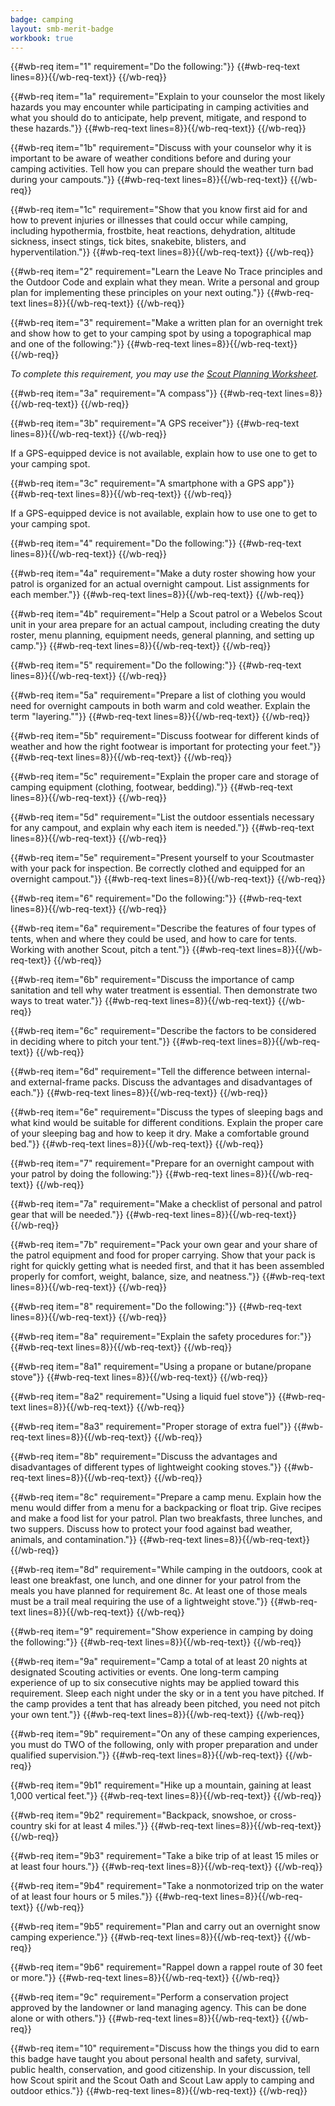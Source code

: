 ```yaml
---
badge: camping
layout: smb-merit-badge
workbook: true
---
```



{{#wb-req item="1" requirement="Do the following:"}}
{{#wb-req-text lines=8}}{{/wb-req-text}}
{{/wb-req}}

{{#wb-req item="1a" requirement="Explain to your counselor the most likely hazards you may encounter while participating in camping activities and what you should do to anticipate, help prevent, mitigate, and respond to these hazards."}}
{{#wb-req-text lines=8}}{{/wb-req-text}}
{{/wb-req}}

{{#wb-req item="1b" requirement="Discuss with your counselor why it is important to be aware of weather conditions before and during your camping activities. Tell how you can prepare should the weather turn bad during your campouts."}}
{{#wb-req-text lines=8}}{{/wb-req-text}}
{{/wb-req}}

{{#wb-req item="1c" requirement="Show that you know first aid for and how to prevent injuries or illnesses that could occur while camping, including hypothermia, frostbite, heat reactions, dehydration, altitude sickness, insect stings, tick bites, snakebite, blisters, and hyperventilation."}}
{{#wb-req-text lines=8}}{{/wb-req-text}}
{{/wb-req}}

{{#wb-req item="2" requirement="Learn the Leave No Trace principles and the Outdoor Code and explain what they mean. Write a personal and group plan for implementing these principles on your next outing."}}
{{#wb-req-text lines=8}}{{/wb-req-text}}
{{/wb-req}}

{{#wb-req item="3" requirement="Make a written plan for an overnight trek and show how to get to your camping spot by using a topographical map and one of the following:"}}
{{#wb-req-text lines=8}}{{/wb-req-text}}
{{/wb-req}}

*To complete this requirement, you may use the <a href="{{@root.rootPath}}documents/scout-planning-worksheet.pdf">Scout Planning Worksheet</a>.*

{{#wb-req item="3a" requirement="A compass"}}
{{#wb-req-text lines=8}}{{/wb-req-text}}
{{/wb-req}}

{{#wb-req item="3b" requirement="A GPS receiver"}}
{{#wb-req-text lines=8}}{{/wb-req-text}}
{{/wb-req}}

If a GPS-equipped device is not available, explain how to use one to get to your camping spot.

{{#wb-req item="3c" requirement="A smartphone with a GPS app"}}
{{#wb-req-text lines=8}}{{/wb-req-text}}
{{/wb-req}}

If a GPS-equipped device is not available, explain how to use one to get to your camping spot.

{{#wb-req item="4" requirement="Do the following:"}}
{{#wb-req-text lines=8}}{{/wb-req-text}}
{{/wb-req}}

{{#wb-req item="4a" requirement="Make a duty roster showing how your patrol is organized for an actual overnight campout. List assignments for each member."}}
{{#wb-req-text lines=8}}{{/wb-req-text}}
{{/wb-req}}

{{#wb-req item="4b" requirement="Help a Scout patrol or a Webelos Scout unit in your area prepare for an actual campout, including creating the duty roster, menu planning, equipment needs, general planning, and setting up camp."}}
{{#wb-req-text lines=8}}{{/wb-req-text}}
{{/wb-req}}

{{#wb-req item="5" requirement="Do the following:"}}
{{#wb-req-text lines=8}}{{/wb-req-text}}
{{/wb-req}}

{{#wb-req item="5a" requirement="Prepare a list of clothing you would need for overnight campouts in both warm and cold weather. Explain the term \"layering.\""}}
{{#wb-req-text lines=8}}{{/wb-req-text}}
{{/wb-req}}

{{#wb-req item="5b" requirement="Discuss footwear for different kinds of weather and how the right footwear is important for protecting your feet."}}
{{#wb-req-text lines=8}}{{/wb-req-text}}
{{/wb-req}}

{{#wb-req item="5c" requirement="Explain the proper care and storage of camping equipment (clothing, footwear, bedding)."}}
{{#wb-req-text lines=8}}{{/wb-req-text}}
{{/wb-req}}

{{#wb-req item="5d" requirement="List the outdoor essentials necessary for any campout, and explain why each item is needed."}}
{{#wb-req-text lines=8}}{{/wb-req-text}}
{{/wb-req}}

{{#wb-req item="5e" requirement="Present yourself to your Scoutmaster with your pack for inspection. Be correctly clothed and equipped for an overnight campout."}}
{{#wb-req-text lines=8}}{{/wb-req-text}}
{{/wb-req}}

{{#wb-req item="6" requirement="Do the following:"}}
{{#wb-req-text lines=8}}{{/wb-req-text}}
{{/wb-req}}

{{#wb-req item="6a" requirement="Describe the features of four types of tents, when and where they could be used, and how to care for tents. Working with another Scout, pitch a tent."}}
{{#wb-req-text lines=8}}{{/wb-req-text}}
{{/wb-req}}

{{#wb-req item="6b" requirement="Discuss the importance of camp sanitation and tell why water treatment is essential. Then demonstrate two ways to treat water."}}
{{#wb-req-text lines=8}}{{/wb-req-text}}
{{/wb-req}}

{{#wb-req item="6c" requirement="Describe the factors to be considered in deciding where to pitch your tent."}}
{{#wb-req-text lines=8}}{{/wb-req-text}}
{{/wb-req}}

{{#wb-req item="6d" requirement="Tell the difference between internal- and external-frame packs. Discuss the advantages and disadvantages of each."}}
{{#wb-req-text lines=8}}{{/wb-req-text}}
{{/wb-req}}

{{#wb-req item="6e" requirement="Discuss the types of sleeping bags and what kind would be suitable for different conditions. Explain the proper care of your sleeping bag and how to keep it dry. Make a comfortable ground bed."}}
{{#wb-req-text lines=8}}{{/wb-req-text}}
{{/wb-req}}

{{#wb-req item="7" requirement="Prepare for an overnight campout with your patrol by doing the following:"}}
{{#wb-req-text lines=8}}{{/wb-req-text}}
{{/wb-req}}

{{#wb-req item="7a" requirement="Make a checklist of personal and patrol gear that will be needed."}}
{{#wb-req-text lines=8}}{{/wb-req-text}}
{{/wb-req}}

{{#wb-req item="7b" requirement="Pack your own gear and your share of the patrol equipment and food for proper carrying. Show that your pack is right for quickly getting what is needed first, and that it has been assembled properly for comfort, weight, balance, size, and neatness."}}
{{#wb-req-text lines=8}}{{/wb-req-text}}
{{/wb-req}}

{{#wb-req item="8" requirement="Do the following:"}}
{{#wb-req-text lines=8}}{{/wb-req-text}}
{{/wb-req}}

{{#wb-req item="8a" requirement="Explain the safety procedures for:"}}
{{#wb-req-text lines=8}}{{/wb-req-text}}
{{/wb-req}}

{{#wb-req item="8a1" requirement="Using a propane or butane/propane stove"}}
{{#wb-req-text lines=8}}{{/wb-req-text}}
{{/wb-req}}

{{#wb-req item="8a2" requirement="Using a liquid fuel stove"}}
{{#wb-req-text lines=8}}{{/wb-req-text}}
{{/wb-req}}

{{#wb-req item="8a3" requirement="Proper storage of extra fuel"}}
{{#wb-req-text lines=8}}{{/wb-req-text}}
{{/wb-req}}

{{#wb-req item="8b" requirement="Discuss the advantages and disadvantages of different types of lightweight cooking stoves."}}
{{#wb-req-text lines=8}}{{/wb-req-text}}
{{/wb-req}}

{{#wb-req item="8c" requirement="Prepare a camp menu. Explain how the menu would differ from a menu for a backpacking or float trip. Give recipes and make a food list for your patrol. Plan two breakfasts, three lunches, and two suppers. Discuss how to protect your food against bad weather, animals, and contamination."}}
{{#wb-req-text lines=8}}{{/wb-req-text}}
{{/wb-req}}

{{#wb-req item="8d" requirement="While camping in the outdoors, cook at least one breakfast, one lunch, and one dinner for your patrol from the meals you have planned for requirement 8c. At least one of those meals must be a trail meal requiring the use of a lightweight stove."}}
{{#wb-req-text lines=8}}{{/wb-req-text}}
{{/wb-req}}

{{#wb-req item="9" requirement="Show experience in camping by doing the following:"}}
{{#wb-req-text lines=8}}{{/wb-req-text}}
{{/wb-req}}

{{#wb-req item="9a" requirement="Camp a total of at least 20 nights at designated Scouting activities or events. One long-term camping experience of up to six consecutive nights may be applied toward this requirement. Sleep each night under the sky or in a tent you have pitched. If the camp provides a tent that has already been pitched, you need not pitch your own tent."}}
{{#wb-req-text lines=8}}{{/wb-req-text}}
{{/wb-req}}

{{#wb-req item="9b" requirement="On any of these camping experiences, you must do TWO of the following, only with proper preparation and under qualified supervision."}}
{{#wb-req-text lines=8}}{{/wb-req-text}}
{{/wb-req}}

{{#wb-req item="9b1" requirement="Hike up a mountain, gaining at least 1,000 vertical feet."}}
{{#wb-req-text lines=8}}{{/wb-req-text}}
{{/wb-req}}

{{#wb-req item="9b2" requirement="Backpack, snowshoe, or cross-country ski for at least 4 miles."}}
{{#wb-req-text lines=8}}{{/wb-req-text}}
{{/wb-req}}

{{#wb-req item="9b3" requirement="Take a bike trip of at least 15 miles or at least four hours."}}
{{#wb-req-text lines=8}}{{/wb-req-text}}
{{/wb-req}}

{{#wb-req item="9b4" requirement="Take a nonmotorized trip on the water of at least four hours or 5 miles."}}
{{#wb-req-text lines=8}}{{/wb-req-text}}
{{/wb-req}}

{{#wb-req item="9b5" requirement="Plan and carry out an overnight snow camping experience."}}
{{#wb-req-text lines=8}}{{/wb-req-text}}
{{/wb-req}}

{{#wb-req item="9b6" requirement="Rappel down a rappel route of 30 feet or more."}}
{{#wb-req-text lines=8}}{{/wb-req-text}}
{{/wb-req}}

{{#wb-req item="9c" requirement="Perform a conservation project approved by the landowner or land managing agency. This can be done alone or with others."}}
{{#wb-req-text lines=8}}{{/wb-req-text}}
{{/wb-req}}

{{#wb-req item="10" requirement="Discuss how the things you did to earn this badge have taught you about personal health and safety, survival, public health, conservation, and good citizenship. In your discussion, tell how Scout spirit and the Scout Oath and Scout Law apply to camping and outdoor ethics."}}
{{#wb-req-text lines=8}}{{/wb-req-text}}
{{/wb-req}}
